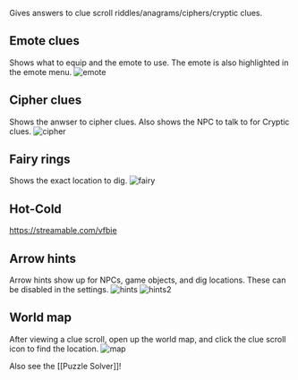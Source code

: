 Gives answers to clue scroll riddles/anagrams/ciphers/cryptic clues.

## Emote clues
Shows what to equip and the emote to use. The emote is also highlighted in the emote menu.
![emote](https://camo.githubusercontent.com/a517c09a17cf3a168d8c54f74204d818692e2b88/68747470733a2f2f692e696d6775722e636f6d2f514653305a454f2e706e67)

## Cipher clues
Shows the anwser to cipher clues. Also shows the NPC to talk to for Cryptic clues.
![cipher](https://camo.githubusercontent.com/3a14b671ef7b81e03de6e7bc56d7cd17fd0d3418/68747470733a2f2f692e696d6775722e636f6d2f587848415830582e706e67)

## Fairy rings
Shows the exact location to dig.
![fairy](https://camo.githubusercontent.com/72523af424b57b0ad6bb17e50a32c8c7f9d8bf0d/68747470733a2f2f692e696d6775722e636f6d2f76766378676a432e706e67)

## Hot-Cold
https://streamable.com/vfbie

## Arrow hints
Arrow hints show up for NPCs, game objects, and dig locations. These can be disabled in the settings.
![hints](https://user-images.githubusercontent.com/5115805/38863253-5486d988-4237-11e8-80f9-a1efe480a1f9.gif)
![hints2](https://user-images.githubusercontent.com/5115805/38457861-45272dc4-3a96-11e8-9d7a-98b317758af8.gif)

## World map
After viewing a clue scroll, open up the world map, and click the clue scroll icon to find the location.
![map](https://user-images.githubusercontent.com/597053/39492853-27e31e7e-4d4e-11e8-8fde-3f024f30a619.gif)

Also see the [[Puzzle Solver]]!